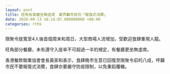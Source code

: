 ```yaml
---
layout: post
title: 旺角有餐廳坐無虛席　業界籲市民勿「報復式消費」
date: 2020-09-13 18:14:07.000000000 +08:00
categories: rthk
---
```


限聚令放寬至4人後首個周末和周日，大型商場人流增加，受歡迎食肆重現人龍。

旺角部分餐廳，未有遵守入座率不可超過一半的規定，有餐廳更坐無虛席。

香港餐飲聯業協會會長黃家和表示，食肆晚市生意已回復至限聚令前的八成，呼籲市民不要報復式消費，食肆亦要嚴守防疫限制，以免重蹈覆轍。
